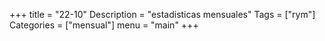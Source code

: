 +++
title = "22-10" 
Description = "estadisticas mensuales"
Tags = ["rym"]
Categories = ["mensual"]
menu = "main"
+++
<!--more-->
